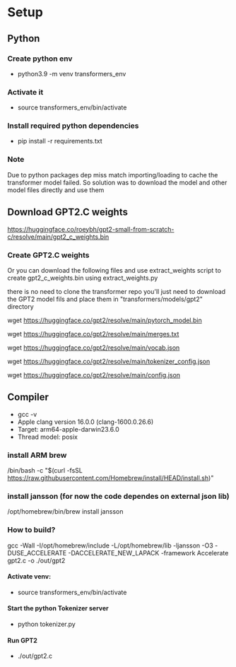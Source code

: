 
# Setup 

## Python

### Create python env
* python3.9 -m venv transformers_env
### Activate it
* source transformers_env/bin/activate
### Install required python dependencies
* pip install -r requirements.txt

### Note 
Due to python packages dep miss match importing/loading to cache the transformer model failed. 
So solution was to download the model and other model files 
directly and use them

## Download GPT2.C weights
https://huggingface.co/roeybh/gpt2-small-from-scratch-c/resolve/main/gpt2_c_weights.bin


### Create GPT2.C weights
Or you can download the following files and use extract_weights script to create 
gpt2_c_weights.bin using extract_weights.py

there is no need to clone the transformer repo
you'll just need to download the GPT2 model fils and place them in "transformers/models/gpt2" directory

wget https://huggingface.co/gpt2/resolve/main/pytorch_model.bin 

wget https://huggingface.co/gpt2/resolve/main/merges.txt

wget https://huggingface.co/gpt2/resolve/main/vocab.json

wget https://huggingface.co/gpt2/resolve/main/tokenizer_config.json

wget https://huggingface.co/gpt2/resolve/main/config.json



## Compiler
* gcc -v
* Apple clang version 16.0.0 (clang-1600.0.26.6)
* Target: arm64-apple-darwin23.6.0
* Thread model: posix


### install ARM brew 
/bin/bash -c "$(curl -fsSL https://raw.githubusercontent.com/Homebrew/install/HEAD/install.sh)"
### install jansson (for now the code dependes on external json lib)
/opt/homebrew/bin/brew install jansson

### How to build?
gcc -Wall -I/opt/homebrew/include -L/opt/homebrew/lib -ljansson -O3 -DUSE_ACCELERATE -DACCELERATE_NEW_LAPACK -framework Accelerate gpt2.c -o ./out/gpt2

#### Activate venv:
* source transformers_env/bin/activate

#### Start the python Tokenizer server
* python tokenizer.py

#### Run GPT2
* ./out/gpt2.c
